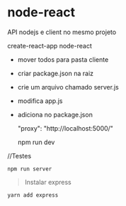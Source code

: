 # node-react
API nodejs e client no mesmo projeto

create-react-app node-react

* mover todos para pasta cliente
* criar package.json na raiz
* crie um arquivo chamado server.js
* modifica app.js
* adiciona no package.json

    "proxy": "http://localhost:5000/"

    npm run dev

//Testes

    npm run server

>Instalar express

    yarn add express